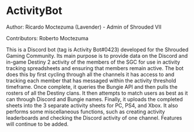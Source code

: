 # ActivityBot
Author: Ricardo Moctezuma (Lavender) - Admin of Shrouded VII

Contributors: Roberto Moctezuma

This is a Discord bot (tag is Activity Bot#0423) developed for the Shrouded Gaming Community.
Its main purpose is to provide data on the Discord and in-game Destiny 2 activity of the members of the SGC for use in activity tracking spreadsheets and ensuring that members remain active.
  The bot does this by first cycling through all the channels it has access to and tracking each member that has messaged within the activity threshold timeframe.
  Once complete, it queries the Bungie API and then pulls the rosters of all the Destiny clans.
  It then attempts to match users as best as it can through Discord and Bungie names.
  Finally, it uploads the completed sheets into the 3 separate activity sheets for PC, PS4, and Xbox.
It also performs some miscellaneous functions, such as creating activity leaderboards and checking the Discord activity of one channel.
Features will continue to be added.
